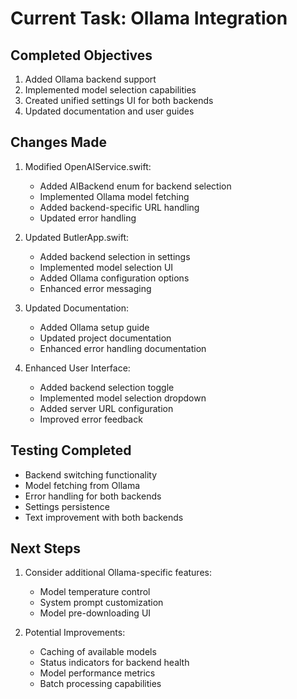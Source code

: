 # Current Task: Ollama Integration

## Completed Objectives
1. Added Ollama backend support
2. Implemented model selection capabilities
3. Created unified settings UI for both backends
4. Updated documentation and user guides

## Changes Made
1. Modified OpenAIService.swift:
   - Added AIBackend enum for backend selection
   - Implemented Ollama model fetching
   - Added backend-specific URL handling
   - Updated error handling

2. Updated ButlerApp.swift:
   - Added backend selection in settings
   - Implemented model selection UI
   - Added Ollama configuration options
   - Enhanced error messaging

3. Updated Documentation:
   - Added Ollama setup guide
   - Updated project documentation
   - Enhanced error handling documentation

4. Enhanced User Interface:
   - Added backend selection toggle
   - Implemented model selection dropdown
   - Added server URL configuration
   - Improved error feedback

## Testing Completed
- Backend switching functionality
- Model fetching from Ollama
- Error handling for both backends
- Settings persistence
- Text improvement with both backends

## Next Steps
1. Consider additional Ollama-specific features:
   - Model temperature control
   - System prompt customization
   - Model pre-downloading UI

2. Potential Improvements:
   - Caching of available models
   - Status indicators for backend health
   - Model performance metrics
   - Batch processing capabilities
